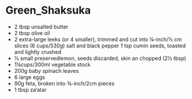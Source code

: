 # Green_Shaksuka

- 2 tbsp unsalted butter
- 2 tbsp olive oil
- 2 extra-large leeks (or 4 smaller), trimmed and cut into ¼-inch/½ cm slices (6 cups/530g) salt and black pepper 1 tsp cumin seeds, toasted and lightly crushed 
- ½ small preservedlemon, seeds discarded, skin an chopped (2½ tbsp) 
- 1¼cups/300ml vegetable stock
- 200g baby spinach leaves
- 6 large eggs
- 90g feta, broken into ¾-inch/2cm pieces 
- 1 tbsp za’atar

